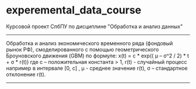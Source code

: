 # experemental_data_course
Курсовой проект СпбПУ по дисциплине "Обработка и анализ данных"
***
Обработка и анализ экономического временного ряда (фондовый рынок РФ), смоделированного с помощью геометрического Броуновского движения (GBM) по формуле:
x(t) = c * exp(( μ – σ^2 / 2) * t + σ * r(t))
где c – положительная константа > 1, r(t) - случайный процесс например в интервале [0, c] , μ - среднее значение r(t), σ – стандартное отклонение r(t).
***
